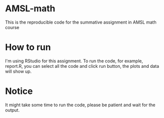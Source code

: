 # AMSL-math
This is the reproducible code for the summative assignment in AMSL math course
# How to run
I'm using RStudio for this assignment. To run the code, for example, report.R, you can select all the code and click run button, the plots and data will show up.
# Notice
It might take some time to run the code, please be patient and wait for the output.
